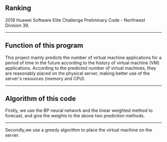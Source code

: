 ## Ranking
2018 Huawei Software Elite Challenge Preliminary Code - Northwest Division 39.
***
## Function of this program
This project mainly predicts the number of virtual machine applications for a period of time in the future according to the history of virtual machine (VM) applications. 
According to the predicted number of virtual machines, they are reasonably placed on the physical server, making better use of the server's resources (memory and CPU).
***
## Algorithm of this code
Firstly, we use the BP neural network and the linear weighted method to forecast, and give the weights to the above two prediction methods.
***
Secondly,we use a greedy algorithm to place the virtual machine on the server.
